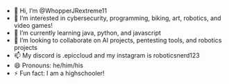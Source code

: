 - 👋 Hi, I’m @WhopperJRextreme11
- 👀 I’m interested in cybersecurity, programming, biking, art, robotics, and video games!
- 🌱 I’m currently learning java, python, and javascript 
- 💞️ I’m looking to collaborate on AI projects, pentesting tools, and robotics projects 
- 📫 My discord is .epiccloud and my instagram is roboticsnerd123
- 😄 Pronouns: he/him/his
- ⚡ Fun fact: I am a highschooler!

<!---
WhopperJRextreme11/WhopperJRextreme11 is a ✨ special ✨ repository because its `README.md` (this file) appears on your GitHub profile.
You can click the Preview link to take a look at your changes.
--->
